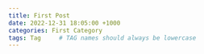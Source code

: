 ```yaml
---
title: First Post
date: 2022-12-31 18:05:00 +1000
categories: First Category
tags: Tag     # TAG names should always be lowercase
---
```

